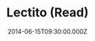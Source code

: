 ---
title: "Lectito (Read)"
image: "https://i.imgur.com/MuLYIpM.jpg"
date: "2014-06-15T09:30:00.000Z"
video:
  type: "vimeo"
  id: 98380580
speaker:
  name: "Bart Wilkins"
  permalink: "bart-wilkins"
series: "flatland-bible-challenge"
---